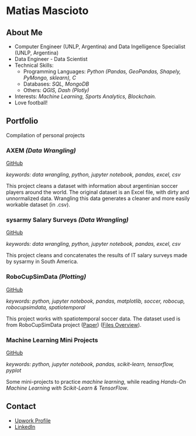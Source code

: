 # Matias Mascioto

## About Me
*  Computer Engineer (UNLP, Argentina) and Data Ingelligence Specialist (UNLP, Argentina)
*  Data Engineer - Data Scientist
*  Technical Skills:
   * Programming Languages: *Python (Pandas, GeoPandas, Shapely, PyMongo, sklearn), C*
   * Databases: *SQL, MongoDB*
   * Others: *QGIS, Dash (Plotly)*
*  Interests: *Machine Learning, Sports Analytics, Blockchain.*
*  Love football!

## Portfolio
Compilation of personal projects

### AXEM *(Data Wrangling)*
[GitHub](https://github.com/matiasmascioto/axem_wrangling)

*keywords: data wrangling, python, jupyter notebook, pandas, excel, csv*

This project cleans a dataset with information about argentinian soccer players around the world. The original dataset is an Excel file, with dirty and unnormalized data. Wrangling this data generates a cleaner and more easily workable dataset (in .csv).

### sysarmy Salary Surveys *(Data Wrangling)*
[GitHub](https://github.com/matiasmascioto/sysarmy_sueldos_wrangling)

*keywords: data wrangling, python, jupyter notebook, pandas, excel, csv*

This project cleans and concatenates the results of IT salary surveys made by sysarmy in South America.

### RoboCupSimData *(Plotting)*
[GitHub](https://github.com/matiasmascioto/robocupsimdata_plotting)

*keywords: python, jupyter notebook, pandas, matplotlib, soccer, robocup, robocupsimdata, spatiotemporal*

This project works with spatiotemporal soccer data. The dataset used is from RoboCupSimData project ([Paper](https://arxiv.org/pdf/1711.01703.pdf)) ([Files Overview](http://oliver.obst.eu/data/RoboCupSimData/overview.html)). 

### Machine Learning Mini Projects
[GitHub](https://github.com/matiasmascioto/ml_mini_projects)

*keywords: python, jupyter notebook, pandas, scikit-learn, tensorflow, pyplot*

Some mini-projects to practice *machine learning*, while reading *Hands-On Machine Learning with Scikit-Learn & TensorFlow*.

## Contact
*  [Upwork Profile](https://www.upwork.com/fl/matiasm27)
*  [LinkedIn](https://www.linkedin.com/in/juan-matias-mascioto/)

